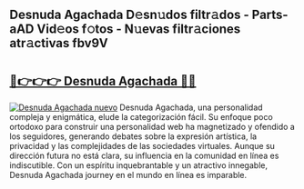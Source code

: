 ## Desnuda Agachada D𝚎sn𝚞dos filtr𝚊dos - Parts-aAD Vid𝚎os f𝚘tos - N𝚞evas filtr𝚊ciones atr𝚊ctivas fbv9V

# <h2><a href="http://mb8nqsj.tromn.icu/?c=Desnuda+Agachada">🔗👉👉👉 Desnuda Agachada 🔗🔗</a></h2>

[![Desnuda Agachada nuevo](https://i.imgur.com/pEAQMta.gif)](http://mb8nqsj.tromn.icu/?c=Desnuda+Agachada)
Desnuda Agachada, una personalidad compleja y enigmática, elude la categorización fácil. Su enfoque poco ortodoxo para construir una personalidad web ha magnetizado y ofendido a los seguidores, generando debates sobre la expresión artística, la privacidad y las complejidades de las sociedades virtuales. Aunque su dirección futura no está clara, su influencia en la comunidad en línea es indiscutible. Con un espíritu inquebrantable y un atractivo innegable, Desnuda Agachada journey en el mundo en línea es imparable.
